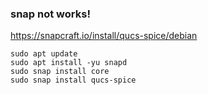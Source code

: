 ### snap not works!
https://snapcraft.io/install/qucs-spice/debian

```
sudo apt update
sudo apt install -yu snapd
sudo snap install core
sudo snap install qucs-spice
```
